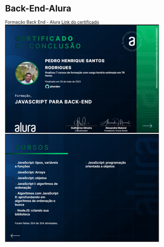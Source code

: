 # Back-End-Alura
Formação Back End - Alura
<a href="https://cursos.alura.com.br/degree/certificate/67405afc-b594-4cd6-937b-519d8b85a073"> Link do certificado</a>
<a href="https://www.linkedin.com/in/pedrorodrigues-dev/">
  <img src="https://github.com/phsrdev/Back-End-Alura/blob/main/Certificado/frente.jpg" alt="certificado de conclusão frente">
  <img src="https://github.com/phsrdev/Back-End-Alura/blob/main/Certificado/verso.jpg" alt="certificado de conclusão verso">
</a>
